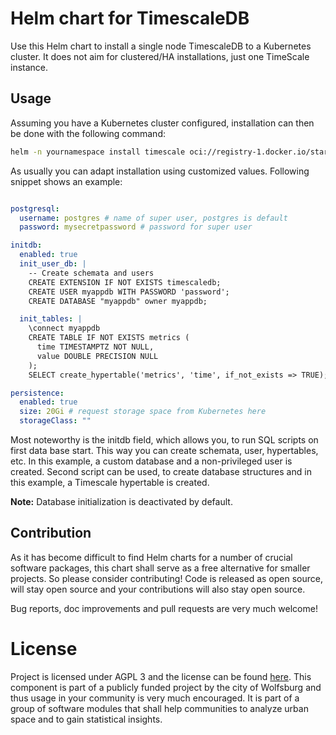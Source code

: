 # Helm chart for TimescaleDB
Use this Helm chart to install a single node TimescaleDB to a Kubernetes cluster. It does not aim for clustered/HA installations, just one TimeScale instance.

## Usage
Assuming you have a Kubernetes cluster configured, installation can then be done with the following command:

```bash
helm -n yournamespace install timescale oci://registry-1.docker.io/starwitorg/timescaledb-chart -f yourvalues.yaml
```

As usually you can adapt installation using customized values. Following snippet shows an example: 
```yaml

postgresql:
  username: postgres # name of super user, postgres is default
  password: mysecretpassword # password for super user

initdb:
  enabled: true
  init_user_db: |
    -- Create schemata and users
    CREATE EXTENSION IF NOT EXISTS timescaledb;
    CREATE USER myappdb WITH PASSWORD 'password';    
    CREATE DATABASE "myappdb" owner myappdb;

  init_tables: |  
    \connect myappdb
    CREATE TABLE IF NOT EXISTS metrics (
      time TIMESTAMPTZ NOT NULL,
      value DOUBLE PRECISION NULL
    );
    SELECT create_hypertable('metrics', 'time', if_not_exists => TRUE);

persistence:
  enabled: true
  size: 20Gi # request storage space from Kubernetes here
  storageClass: ""
```

Most noteworthy is the initdb field, which allows you, to run SQL scripts on first data base start. This way you can create schemata, user, hypertables, etc. In this example, a custom database and a non-privileged user is created. Second script can be used, to create database structures and in this example, a Timescale hypertable is created.

__Note:__ Database initialization is deactivated by default.

## Contribution

As it has become difficult to find Helm charts for a number of crucial software packages, this chart shall serve as a free alternative for smaller projects. So please consider contributing! Code is released as open source, will stay open source and your contributions will also stay open source.

Bug reports, doc improvements and pull requests are very much welcome!

# License
Project is licensed under AGPL 3 and the license can be found [here](https://github.com/starwit/Urbalytix/blob/main/LICENSE). This component is part of a publicly funded project by the city of Wolfsburg and thus usage in your community is very much encouraged. It is part of a group of software modules that shall help communities to analyze urban space and to gain statistical insights.

